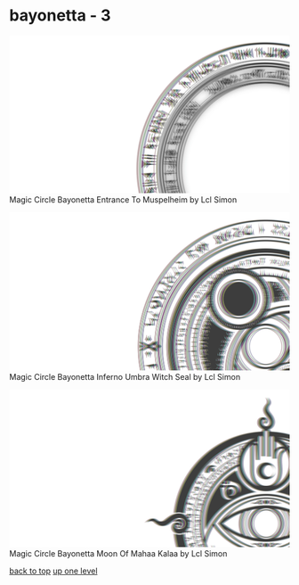 # bayonetta - 3
[![Magic Circle Bayonetta Entrance To Muspelheim by Lcl Simon](/terminal/chromatic%20aberration/big/magic%20circles/bayonetta/magic_circle_bayonetta_entrance_to_muspelheim_by_lcl_simon.png "Magic Circle Bayonetta Entrance To Muspelheim by Lcl Simon")](https://raw.githubusercontent.com/buckmanc/wallpapers/main/terminal/chromatic%20aberration/big/magic%20circles/bayonetta/magic_circle_bayonetta_entrance_to_muspelheim_by_lcl_simon.png)\
Magic Circle Bayonetta Entrance To Muspelheim by Lcl Simon

[![Magic Circle Bayonetta Inferno Umbra Witch Seal by Lcl Simon](/terminal/chromatic%20aberration/big/magic%20circles/bayonetta/magic_circle_bayonetta_inferno_umbra_witch_seal_by_lcl_simon.png "Magic Circle Bayonetta Inferno Umbra Witch Seal by Lcl Simon")](https://raw.githubusercontent.com/buckmanc/wallpapers/main/terminal/chromatic%20aberration/big/magic%20circles/bayonetta/magic_circle_bayonetta_inferno_umbra_witch_seal_by_lcl_simon.png)\
Magic Circle Bayonetta Inferno Umbra Witch Seal by Lcl Simon

[![Magic Circle Bayonetta Moon Of Mahaa Kalaa by Lcl Simon](/terminal/chromatic%20aberration/big/magic%20circles/bayonetta/magic_circle_bayonetta_moon_of_mahaa_kalaa_by_lcl_simon.png "Magic Circle Bayonetta Moon Of Mahaa Kalaa by Lcl Simon")](https://raw.githubusercontent.com/buckmanc/wallpapers/main/terminal/chromatic%20aberration/big/magic%20circles/bayonetta/magic_circle_bayonetta_moon_of_mahaa_kalaa_by_lcl_simon.png)\
Magic Circle Bayonetta Moon Of Mahaa Kalaa by Lcl Simon



[back to top](#)
[up one level](/terminal/chromatic%20aberration/big/magic%20circles/README.MD)
